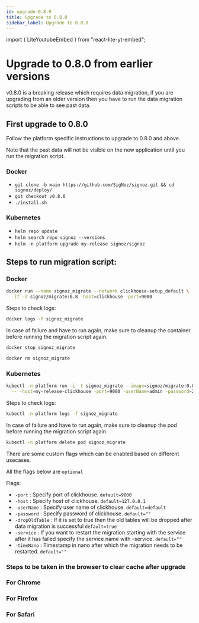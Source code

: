```yaml
---
id: upgrade-0.8.0
title: Upgrade to 0.8.0
sidebar_label: Upgrade to 0.8.0
---
```

import { LiteYoutubeEmbed } from "react-lite-yt-embed";

# Upgrade to 0.8.0 from earlier versions

v0.8.0 is a breaking release which requires data migration, if you are upgrading from an older version then you have to run the data migration scripts to be able to see past data.

## First upgrade to 0.8.0

Follow the platform specific instructions to upgrade to 0.8.0 and above.

Note that the past data will not be visible on the new application until you run the migration script.

### Docker

- `git clone -b main https://github.com/SigNoz/signoz.git && cd signoz/deploy/`
- `git checkout v0.8.0`
- `./install.sh`

### Kubernetes

- `helm repo update`
- `helm search repo signoz --versions`
- `helm -n platform upgrade my-release signoz/signoz`

## Steps to run migration script:

### Docker

```bash
docker run --name signoz_migrate --network clickhouse-setup_default \
  -it -d signoz/migrate:0.8 -host=clickhouse -port=9000
```

Steps to check logs:

```bash
docker logs -f signoz_migrate
```

In case of failure and have to run again, make sure to cleanup the container before running the migration script again.

```bash
docker stop signoz_migrate

docker rm signoz_migrate
```

### Kubernetes

```bash
kubectl -n platform run -i -t signoz_migrate --image=signoz/migrate:0.8 \
  -- -host=my-release-clickhouse -port=9000 -userName=admin -password=27ff0399-0d3a-4bd8-919d-17c2181e6fb9
```

Steps to check logs:

```bash
kubectl -n platform logs -f signoz_migrate
```

In case of failure and have to run again, make sure to cleanup the pod before running the migration script again.

```bash
kubectl -n platform delete pod signoz_migrate
```

There are some custom flags which can be enabled based on different usecases.

All the flags below are `optional`

Flags:

- `-port` : Specify port of clickhouse. `default=9000`
- `-host` : Specify host of clickhouse. `default=127.0.0.1`
- `-userName` : Specify user name of clickhouse. `default=default`
- `-password` : Specify password of clickhouse. `default=""`
- `-dropOldTable` : If it is set to true then the old tables will be dropped after data migration is successful `default=true`
- `-service` : If you want to restart the migration starting with the service after it has failed specify the service name with -service. `default=""`
- `-timeNano` : Timestamp in nano after which the migration needs to be restarted. `default=""`

### Steps to be taken in the browser to clear cache after upgrade

### For Chrome

<LiteYoutubeEmbed id="PmbfbTKKxmk" mute={false} />

### For Firefox

<LiteYoutubeEmbed id="ESivE729ZTs" mute={false} />

### For Safari

<LiteYoutubeEmbed id="T_ovOttPRhA" mute={false} />
